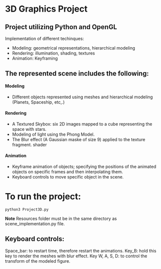 # 3D Graphics Project

## Project utilizing Python and OpenGL 
Implementation of different techinques:
  * Modeling: geometrical representations, hierarchical modeling
  * Rendering: illumination, shading, textures
  * Animation: Keyframing

## The represented scene includes the following:
#### Modeling
  * Different objects represented using meshes and hierarchical modeling (Planets, Spaceship, etc,.)
#### Rendering
  * A Textured Skybox: six 2D images mapped to a cube representing the space with stars.
  * Modeling of light using the Phong Model.
  * The Blur effect (A Gaussian maske of size 9) applied to the texture fragment. shader
#### Animation
  * Keyframe animation of objects; specifying the positions of the animated objects on specific frames and then interpolating them.
  * Keyboard controls to move specific object in the scene.

 
# To run the project: 
```
python3 Project3D.py
```

**Note** Resources folder must be in the same directory as scene_implementation.py file.


## Keyboard controls:
Space_bar: to restart time, therefore restart the animations.
Key_B: hold this key to render the meshes with blur effect.
Key W, A, S, D: to control the transform of the modeled figure.



